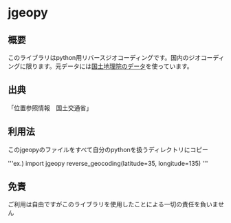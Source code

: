 # jgeopy

## 概要
このライブラリはpython用リバースジオコーディングです。国内のジオコーディングに限ります。元データには[国土地理院のデータ](http://nlftp.mlit.go.jp/isj/)を使っています。

## 出典
「位置参照情報　国土交通省」

## 利用法
このjgeopyのファイルをすべて自分のpythonを扱うディレクトリにコピー

'''ex.)
import jgeopy
reverse_geocoding(latitude=35, longitude=135) 
'''

## 免責
ご利用は自由ですがこのライブラリを使用したことによる一切の責任を負いません
